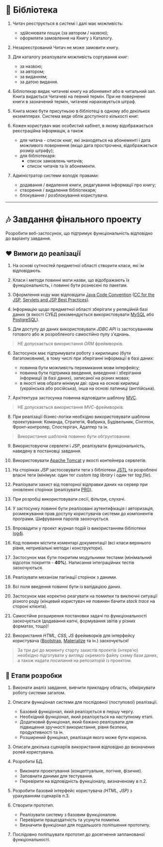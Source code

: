 # :musical_note: Бібліотека

1. Читач реєструється в системі і далі має можливість:
   - здійснювати пошук (за автором / назвою);
   - оформляти замовлення на Книгу з Каталогу.

2. Незареєстрований Читач не може замовити книгу.

3. Для каталогу реалізувати можливість сортування книг:
   - за назвою;
   - за автором;
   - за виданням;
   - за датою видання.

4. Бібліотекар видає читачеві книгу на абонемент або в читальний зал. Книга видається Читачеві на певний термін. При не поверненні книги в зазначений термін, читачеві нараховується штраф.

5. Книга може бути присутньою в бібліотеці в одному або декількох екземплярах. Система веде облік доступного кількості книг.

6. Кожен користувач має особистий кабінет, в якому відображається реєстраційна інформація, а також
   - для читача - список книг, які знаходяться на абонементі і дата можливого повернення (якщо дата прострочена, відображається розмір штрафу);
   - для бібліотекаря:
      - список замовлень читачів;
      - список читачів та їх абонементи.

7. Адміністратор системи володіє правами:
   - додавання / видалення книги, редагування інформації про книгу;
   - створення / видалення бібліотекаря;
   - блокування / розблокування користувача.

---

# :notes: Завдання фінального проекту 
 
Розробити веб-застосунок, що підтримує функціональність відповідно до варіанту завдання.

## :heart: Вимоги до реалізації

1. На основі сутностей предметної області створити класи, які їм відповідають.

2. Класи і методи повинні мати назви, що відображають їх функціональність, і повинні бути рознесені по пакетам.

3. Оформлення коду має відповідати [Java Code Convention](https://www.oracle.com/technetwork/java/codeconventions-150003.pdf) ([CC for the JSP](https://www.oracle.com/technical-resources/articles/javase/code-convention.html), [Servlets and JSP Best Practices](https://www.oracle.com/technical-resources/articles/javase/servlets-jsp.html)).

4. Інформацію щодо предметної області зберігати у реляційній базі даних (в якості СУБД рекомендується використовувати [MySQL](https://www.mysql.com/) або [PostgreSQL](https://www.postgresql.org/)).

5. Для доступу до даних використовувати *JDBC API* із застосуванням готового або ж розробленого самостійно пулу з'єднань.

> НЕ допускається використання *ORM* фреймворків.

6. Застосунок має підтримувати роботу з кирилицею (бути багатомовним), в тому числі при зберіганні інформації в базі даних:
   - повинна бути можливість перемикання мови інтерфейсу;
   - повинна бути підтримка введення, виведення і зберігання інформації (в базі даних), записаної на різних мовах;
   - в якості мов обрати мінімум дві: одна на основі кирилиці (українська або російська), інша на основі латиниці (англійська).

7. Архітектура застосунка повинна відповідати шаблону [MVC](https://en.wikipedia.org/wiki/JSP_model_2_architecture).

> НЕ допускається використання *MVC*-фреймворків.

8. При реалізації бізнес-логіки необхідно використовувати шаблони проектування: Команда, Стратегія, Фабрика, Будівельник, Сінглтон, Фронт-контролер, Спостерігач, Адаптер та ін.

> Використання шаблонів повинно бути обґрунтованим.

9. Використовуючи сервлети і *JSP*, реалізувати функціональність, наведену в постановці завдання.

10. Використовувати [Apache Tomcat](http://tomcat.apache.org/) у якості контейнера сервлетів.

11. На сторінках *JSP* застосовувати теги з бібліотеки [JSTL](http://tomcat.apache.org/taglibs.html) та розроблені власні теги (мінімум: один тег *custom tag library* і один тег *tag file*).

12. Реалізувати захист від повторної відправки даних на сервер при оновленні сторінки (реалізувати [PRG](https://en.wikipedia.org/wiki/Post/Redirect/Get)).

13. При розробці використовувати сесії, фільтри, слухачі.

14. У застосунку повинні бути реалізовані аутентифікація і авторизація, розмежування прав доступу користувачів системи до компонентів програми. Шифрування паролів заохочується.

15. Впровадити у проект журнал подій із використанням бібліотеки [log4j](https://logging.apache.org/log4j/2.x/index.html).

16. Код повинен містити коментарі документації (всі класи верхнього рівня, нетривіальні методи і конструктори).

17. Застосунок має бути покритим модульними тестами (мінімальний відсоток покриття - **40%**). Написання інтеграційних тестів заохочуються.

18. Реалізувати механізм пагінації сторінок з даними.

19. Всі поля введення повинні бути із валідацією даних.

20. Застосунок має коректно реагувати на помилки та виключні ситуації різного роду (кінцевий користувач не повинен бачити *stack trace* на стороні клієнта).

21. Самостійне розширення постановки задачі по функціональності заохочується (додавання капчі, формування звітів у різних форматах, тощо)!

22. Використання *HTML, CSS, JS* фреймворків для інтерфейсу користувача ([Bootstrap](https://getbootstrap.com/), [Materialize](https://materializecss.com/) та ін.) заохочується!
 
> За три дні до моменту старту захистів проектів (інтерв’ю) необхідно підготувати у вигляді окремого файлу схему бази даних, а також надати посилання на репозиторій із проектом.

## :green_heart: Етапи розробки

1. Виконати аналіз завдання, вивчити прикладну область, обміркувати роботу системи загалом.

2. Описати функціонал системи для послідовної (поступової) реалізації.
   - Базовий функціонал, який реалізується в першу чергу.
   - Необхідний функціонал, який реалізується на наступному етапі.
   - Додатковий функціонал, який бажано реалізувати для підвищення зручності використання, рівня безпеки, продуктивності та ін.
   - Розширений функцінал, реалізація якого може бути корисна.

3. Описати декілька сценаріїв використання відповідно до визначених ролей користувача.

4. Розробити БД.
   - Виконати проектування (концептуальне, логічне, фізичне).
   - Заповнити даними для тестування.
   - Перевірити на відповідність функціоналу, визначеному в п.2.

5. Розробити базовий інтерфейс користувача *(HTML, JSP)* з урахуванням сценаріїв п.3.

6. Створити прототип.
   - Реалізувати систему з базовим функціоналом.
   - Перевірити працездатність та усунути помилки.
   - Визначити функціонал для подальшого поліпшення прототипу.

7. Послідовно поліпшувати прототип до досягнення запланованої функціональності.

